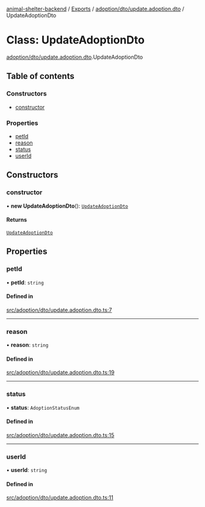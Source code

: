 [animal-shelter-backend](../README.md) / [Exports](../modules.md) / [adoption/dto/update.adoption.dto](../modules/adoption_dto_update_adoption_dto.md) / UpdateAdoptionDto

# Class: UpdateAdoptionDto

[adoption/dto/update.adoption.dto](../modules/adoption_dto_update_adoption_dto.md).UpdateAdoptionDto

## Table of contents

### Constructors

- [constructor](adoption_dto_update_adoption_dto.UpdateAdoptionDto.md#constructor)

### Properties

- [petId](adoption_dto_update_adoption_dto.UpdateAdoptionDto.md#petid)
- [reason](adoption_dto_update_adoption_dto.UpdateAdoptionDto.md#reason)
- [status](adoption_dto_update_adoption_dto.UpdateAdoptionDto.md#status)
- [userId](adoption_dto_update_adoption_dto.UpdateAdoptionDto.md#userid)

## Constructors

### constructor

• **new UpdateAdoptionDto**(): [`UpdateAdoptionDto`](adoption_dto_update_adoption_dto.UpdateAdoptionDto.md)

#### Returns

[`UpdateAdoptionDto`](adoption_dto_update_adoption_dto.UpdateAdoptionDto.md)

## Properties

### petId

• **petId**: `string`

#### Defined in

[src/adoption/dto/update.adoption.dto.ts:7](https://github.com/B4LiN7/animal-shelter-backend/blob/433cf0c1c0d87c638e9f68cdba4d5975f6f24447/src/adoption/dto/update.adoption.dto.ts#L7)

___

### reason

• **reason**: `string`

#### Defined in

[src/adoption/dto/update.adoption.dto.ts:19](https://github.com/B4LiN7/animal-shelter-backend/blob/433cf0c1c0d87c638e9f68cdba4d5975f6f24447/src/adoption/dto/update.adoption.dto.ts#L19)

___

### status

• **status**: `AdoptionStatusEnum`

#### Defined in

[src/adoption/dto/update.adoption.dto.ts:15](https://github.com/B4LiN7/animal-shelter-backend/blob/433cf0c1c0d87c638e9f68cdba4d5975f6f24447/src/adoption/dto/update.adoption.dto.ts#L15)

___

### userId

• **userId**: `string`

#### Defined in

[src/adoption/dto/update.adoption.dto.ts:11](https://github.com/B4LiN7/animal-shelter-backend/blob/433cf0c1c0d87c638e9f68cdba4d5975f6f24447/src/adoption/dto/update.adoption.dto.ts#L11)
